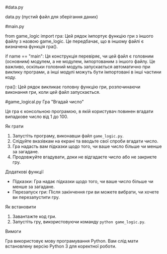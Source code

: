 #data.py

data.py (пустий файл для зберігання даних)




#main.py

from game_logic import гра: Цей рядок імпортує функцію гри з іншого файлу з назвою game_logic. Це передбачає, що в іншому файлі є визначена функція гра().

if name == "main": Ця конструкція перевіряє, чи цей файл є головним (основним) модулем, а не модулем, імпортованим з іншого файлу. Це важливо, оскільки головний модуль запускається автоматично при виклику програми, а інші модулі можуть бути імпортовані в інші частини коду.

гра(): Цей рядок викликає головну функцію гри, розпочинаючи виконання гри, коли цей файл запускається.




#game_logical.py
 Гра "Вгадай число"

Ця гра є консольною програмою, в якій користувач повинен вгадати випадкове число від 1 до 100.

 Як грати

1. Запустіть програму, виконавши файл `game_logic.py`.
2. Слідуйте вказівкам на екрані та вводьте свої спроби вгадати число.
3. Гра надасть вам підказки щодо того, чи ваше число більше чи менше за загадане.
4. Продовжуйте вгадувати, доки не відгадаєте число або не закриєте гру.

 Додаткові функції

- Підказки: Гра надає підказки щодо того, чи ваше число більше чи менше за загадане.
- Перезапуск гри: Після закінчення гри ви можете вибрати, чи хочете ви перезапустити гру.

 Як встановити

1. Завантажте код гри.
2. Запустіть гру, використовуючи команду `python game_logic.py`.

 Вимоги

Гра використовує мову програмування Python. Вам слід мати встановлену версію Python 3 для коректної роботи.

